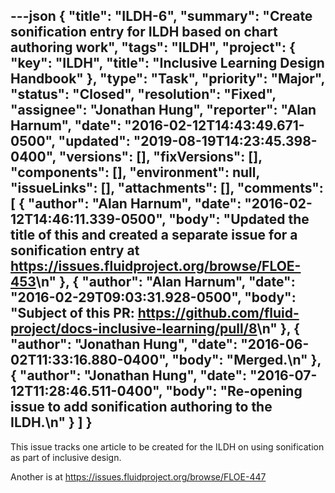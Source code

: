 ---json
{
  "title": "ILDH-6",
  "summary": "Create sonification entry for ILDH based on chart authoring work",
  "tags": "ILDH",
  "project": {
    "key": "ILDH",
    "title": "Inclusive Learning Design Handbook"
  },
  "type": "Task",
  "priority": "Major",
  "status": "Closed",
  "resolution": "Fixed",
  "assignee": "Jonathan Hung",
  "reporter": "Alan Harnum",
  "date": "2016-02-12T14:43:49.671-0500",
  "updated": "2019-08-19T14:23:45.398-0400",
  "versions": [],
  "fixVersions": [],
  "components": [],
  "environment": null,
  "issueLinks": [],
  "attachments": [],
  "comments": [
    {
      "author": "Alan Harnum",
      "date": "2016-02-12T14:46:11.339-0500",
      "body": "Updated the title of this and created a separate issue for a sonification entry at <https://issues.fluidproject.org/browse/FLOE-453>\n"
    },
    {
      "author": "Alan Harnum",
      "date": "2016-02-29T09:03:31.928-0500",
      "body": "Subject of this PR: <https://github.com/fluid-project/docs-inclusive-learning/pull/8>\n"
    },
    {
      "author": "Jonathan Hung",
      "date": "2016-06-02T11:33:16.880-0400",
      "body": "Merged.\n"
    },
    {
      "author": "Jonathan Hung",
      "date": "2016-07-12T11:28:46.511-0400",
      "body": "Re-opening issue to add sonification authoring to the ILDH.\n"
    }
  ]
}
---
This issue tracks one article to be created for the ILDH on using sonification as part of inclusive design.

Another is at <https://issues.fluidproject.org/browse/FLOE-447>

        